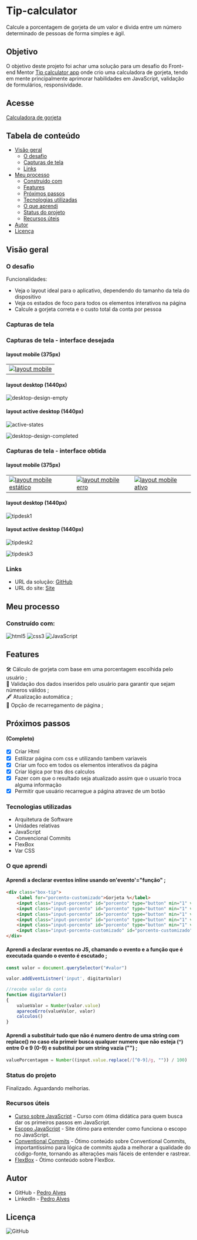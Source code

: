 # Tip-calculator

Calcule a porcentagem de gorjeta de um valor e divida entre um número determinado de pessoas de forma simples e ágil.

## Objetivo

O objetivo deste projeto foi achar uma solução para um desafio do Front-end Mentor <a href="https://www.frontendmentor.io/challenges/tip-calculator-app-ugJNGbJUX">Tip calculator app</a> onde crio uma calculadora de gorjeta, tendo em mente principalmente aprimorar habilidades em JavaScript, validação de formulários, responsividade.

## Acesse

<a href="https://dancing-cactus-ca52c8.netlify.app">Calculadora de gorjeta</a>

## Tabela de conteúdo 

- [Visão geral](#visão-geral)
  - [O desafio](#o-desafio)
  - [Capturas de tela](#capturas-de-tela)
  - [Links](#links)
- [Meu processo](#meu-processo)
  - [Construido com](#construído-com)
  - [Features](#features)
  - [Próximos passos](#próximos-passos)
  - [Tecnologias utilizadas](#tecnologias-utilizadas)
  - [O que aprendi](#o-que-aprendi)
  - [Status do projeto](#status-do-projeto)
  - [Recursos úteis](#recursos-úteis)
- [Autor](#autor)
- [Licença](#licença)

## Visão geral

### O desafio

Funcionalidades:

- Veja o layout ideal para o aplicativo, dependendo do tamanho da tela do dispositivo
- Veja os estados de foco para todos os elementos interativos na página
- Calcule a gorjeta correta e o custo total da conta por pessoa

### Capturas de tela

### Capturas de tela - interface desejada 

#### layout mobile (375px) <br>

<table>
  <tr>
    <td>
      <!-- coluna 1 -->
      <a href="link_da_imagem1"><img src="https://user-images.githubusercontent.com/115605744/235394307-3fe615ab-d5f4-4af3-8af2-1ac31c495358.jpg" alt="layout mobile"></a>
    </td>
</table>

#### layout desktop (1440px) <br>

![desktop-design-empty](https://user-images.githubusercontent.com/115605744/235394126-b51e5c1e-369e-41af-8b67-cf1be43cd3e8.jpg)

#### layout active desktop (1440px) <br>

![active-states](https://user-images.githubusercontent.com/115605744/235394153-ece65439-2de1-4951-9441-79d2b109c62d.jpg)

![desktop-design-completed](https://user-images.githubusercontent.com/115605744/235394161-fc6a641d-6683-4273-a246-077cc341240a.jpg)

### Capturas de tela - interface obtida 

#### layout mobile (375px) <br>

<table>
  <tr>
    <td>
      <!-- coluna 1 -->
      <a href="link_da_imagem1"><img src="https://user-images.githubusercontent.com/115605744/235395288-c98e3bb1-b9fa-45a3-ac00-ceb86d2c57a9.png" alt="layout mobile estático"></a>
    </td>
    <td>
      <!-- coluna 2 -->
      <a href="link_da_imagem2"><img src="https://user-images.githubusercontent.com/115605744/235395867-92ebb5d3-b0cb-4184-86db-6c31b3fa3d91.png" alt="layout mobile erro"></a>
    </td>
    <td>
      <!-- coluna 3 -->
      <a href="link_da_imagem3"><img src="https://user-images.githubusercontent.com/115605744/235395336-1aed3125-c685-4a82-8b2b-8ae518b50549.png" alt="layout mobile ativo"></a>
    </td>
  </tr>
</table>

#### layout desktop (1440px) <br>

![tipdesk1](https://user-images.githubusercontent.com/115605744/235395464-e293990d-002f-4f56-9af6-97919915f02a.png)

#### layout active desktop (1440px) <br>

![tipdesk2](https://user-images.githubusercontent.com/115605744/235396141-e73253af-c8cb-43b9-814a-4a7d02613e48.png)

![tipdesk3](https://user-images.githubusercontent.com/115605744/235395576-aaf8fb4d-6c24-4a0e-9448-01c3743a2853.png)

### Links

- URL da solução: [GitHub](https://github.com/pedroaaugusto/tip-calculator)
- URL do site: [Site](https://dancing-cactus-ca52c8.netlify.app)

## Meu processo

### Construído com:

![html5](https://img.shields.io/badge/HTML5-E34F26?style=for-the-badge&logo=html5&logoColor=white) ![css3](https://img.shields.io/badge/CSS3-1572B6?style=for-the-badge&logo=css3&logoColor=white) ![JavaScript](https://img.shields.io/badge/JavaScript-323330?style=for-the-badge&logo=javascript&logoColor=F7DF1E)

## Features

:hammer_and_wrench: Cálculo de gorjeta com base em uma porcentagem escolhida pelo usuário ; <br>
:iphone: Validação dos dados inseridos pelo usuário para garantir que sejam números válidos ; <br>
:fountain_pen: Atualização automática ; <br>
:currency_exchange: Opção de recarregamento de página ;

## Próximos passos 
#### (Completo)

- [X] Criar Html
- [X] Estilizar página com css e utilizando tambem variaveis
- [X] Criar um foco em todos os elementos interativos da página
- [X] Criar lógica por tras dos calculos
- [X] Fazer com que o resultado seja atualizado assim que o usuario troca alguma informação
- [X] Permitir que usuário recarregue a página atravez de um botão

### Tecnologias utilizadas

- Arquitetura de Software
- Unidades relativas
- JavaScript
- Convencional Commits
- FlexBox
- Var CSS

### O que aprendi

#### Aprendi a declarar eventos inline usando on'evento'="função" ;
```html
<div class="box-tip">
    <label for="porcento-customizado">Gorjeta %</label>                   
    <input class="input-porcento" id="porcento" type="button" min="1" value="5%"  onclick="clickPorcentagem()">
    <input class="input-porcento" id="porcento" type="button" min="1" value="10%" onclick="clickPorcentagem()">
    <input class="input-porcento" id="porcento" type="button" min="1" value="15%" onclick="clickPorcentagem()">
    <input class="input-porcento" id="porcento" type="button" min="1" value="25%" onclick="clickPorcentagem()">
    <input class="input-porcento" id="porcento" type="button" min="1" value="50%" onclick="clickPorcentagem()">
    <input class="input-porcento-customizado" id="porcento-customizado" type="number" min="1" placeholder="Customizado" oninput="digitarPorcentagem()">
</div>
```

#### Aprendi a declarar eventos no JS, chamando o evento e a função que é executada quando o evento é escutado ;

```js
const valor = document.querySelector("#valor")

valor.addEventListner('input', digitarValor)

//recebe valor da conta 
function digitarValor()
{
    valueValor = Number(valor.value)
    apareceErro(valueValor, valor)
    calculos()
}
```

#### Aprendi a substituir tudo que não é numero dentro de uma string com replace() no caso ela primeir busca qualquer numero que não esteja (^) entre 0 e 9 (0-9) e substitui por um string vazia ("") ;

```js
valuePorcentagem = Number((input.value.replace(/[^0-9]/g, "")) / 100)
```

### Status do projeto

Finalizado. Aguardando melhorias.

### Recursos úteis

- [Curso sobre JavaScript](https://www.cursoemvideo.com/curso/javascript/) - Curso com ótima didática para quem busca dar os primeiros passos em JavaScript.
- [Escopo JavaScript](https://medium.com/weyes/entendendo-o-uso-de-escopo-no-javascript-3669172ca5ba) - Site ótimo para entender como funciona o escopo no JavaScript.
- [Conventional Commits](https://www.conventionalcommits.org/pt-br/v1.0.0/) - Ótimo conteúdo sobre Conventional Commits, importantíssimo para lógica de commits ajuda a melhorar a qualidade do código-fonte, tornando as alterações mais fáceis de entender e rastrear.
- [FlexBox](https://css-tricks.com/snippets/css/a-guide-to-flexbox/) - Ótimo conteúdo sobre FlexBox.

## Autor

- GitHub - [Pedro Alves](https://github.com/pedroaaugusto)
- LinkedIn - [Pedro Alves](https://www.linkedin.com/in/pedroaalves)

## Licença

![GitHub](https://img.shields.io/github/license/pedroaaugusto/age-calculator?style=plastic)
